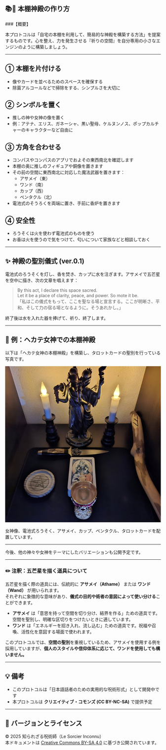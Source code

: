## 📚🔬 本棚神殿の作り方

###【概要】

本プロトコルは「自宅の本棚を利用して、簡易的な神殿を構築する方法」を提案するものです。心を整え、力を発生させる『祈りの空間』を自分専用の小さなエンジンのように構築しましょう。

---

## ① 本棚を片付ける

- 像やカードを並べるためのスペースを確保する
- 除菌アルコールなどで掃除をする、シンプルさを大切に

## ② シンボルを置く

- 推しの神や女神の像を置く
- 例：アテナ、エリス、ガネーシャ、黒い聖母、ケルヌンノス、ポップカルチャーのキャラクターなど自由に

## ③ 方角を合わせる

- コンパスやコンパスのアプリでおよその東西南北を確認します
- 本棚の奥に推しのフィギュアや銅像を置きます
- その前の空間に東西南北に対応した魔法武器を置きます：
  - アサメイ（東）
  - ワンド（南）
  - カップ（西）
  - ペンタクル（北）
- 電池式のそうろくを両端に置き、手前に香炉を置きます

## ④ 安全性

- ろうそくは火を使わず電池式のものを使う
- お香は火を使うので気をつけて、匂いについて家族などと相談しておく

---

## ✨ 神殿の聖別儀式 (ver.0.1)

電池式のろうそくを灯し、香を焚き、カップに水を注ぎます。アサメイで五芒星を空中に描き、次の文章を唱えます：

> By this act, I declare this space sacred.\
> Let it be a place of clarity, peace, and power. So mote it be.\
> 「私はこの儀式をもって、ここを聖なる場と宣言する。ここが明晰さ、平和、そして力の宿る場となるように。そうあれかし。」

終了後は水を入れた器を捧げて、祈り、終了します。

---

## 🌈 例：ヘカテ女神での本棚神殿

以下は「ヘカテ女神の本棚神殿」を構築し、タロットカードの聖別を行っている写真です。

![ヘカテ神殿の写真](hecate_altar.jpeg)

女神像、電池式ろうそく、アサメイ、カップ、ペンタクル、タロットカードを配置しています。

---

今後、他の神々や女神をテーマにしたバリエーションも公開予定です。

---

### ✏️ 注釈：五芒星を描く道具について

五芒星を描く際の道具には、伝統的に **アサメイ（Athame）** または **ワンド（Wand）** が用いられます。  
それぞれに象徴的な意味があり、**儀式の目的や術者の意図によって使い分ける**ことができます。

- **アサメイ** は「意思を持って空間を切り分け、結界を作る」ための道具です。空間を聖別し、明確な区切りをつけたいときに適しています。
- **ワンド** は「エネルギーを招き入れ、流し込む」ための道具です。祝福や召喚、活性化を意図する場面で使われます。

このプロトコルでは、**空間の聖別**を重視しているため、アサメイを使用する例を採用していますが、**個人のスタイルや信仰体系に応じて、ワンドを使用しても構いません。**

---

## 💡 備考

- このプロトコルは「日本語話者のための実用的な呪術形式」として開発中です  
- 本プロトコルは **クリエイティブ・コモンズ (CC BY-NC-SA)** で提供予定

---

## 🚧 バージョンとライセンス

© 2025 知られざる呪術師（Le Sorcier Inconnu）  
本ドキュメントは [Creative Commons BY-SA 4.0](https://creativecommons.org/licenses/by-sa/4.0/deed.ja) に基づき公開されています。

